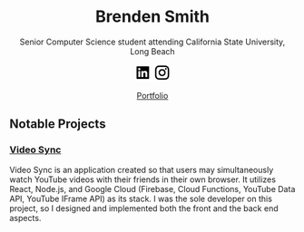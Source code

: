 # <div align="center">Brenden Smith</div>
<p align='center'>Senior Computer Science student attending California State University, Long Beach</p>

<p align='center'>
  <a href="https://www.linkedin.com/in/brenden-s-smith/"><img height="30" src="https://github.com/Brenden-Smith/Brenden-Smith/blob/master/icons/Logos/linkedin-box-fill.svg"></a>
  <a href="https://instagram.com/brenden.s.smith"><img height="30" src="https://github.com/Brenden-Smith/Brenden-Smith/blob/master/icons/Logos/instagram-line.svg"></a>
</p>
<p align='center'>
  <a href="https://brenden-smith.com">Portfolio</a>
</p>

## Notable Projects

### [Video Sync](https://github.com/Brenden-Smith/Video-Sync)
Video Sync is an application created so that users may simultaneously watch YouTube videos with their friends in their own browser. It utilizes React, Node.js, and Google Cloud (Firebase, Cloud Functions, YouTube Data API, YouTube IFrame API) as its stack. I was the sole developer on this project, so I designed and implemented both the front and the back end aspects.
